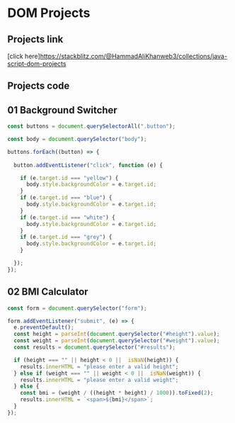 # DOM Projects

## Projects link
[click here]https://stackblitz.com/@HammadAliKhanweb3/collections/java-script-dom-projects

## Projects code

## 01 Background Switcher
```javascript
const buttons = document.querySelectorAll(".button");

const body = document.querySelector("body");

buttons.forEach((button) => {
  
  button.addEventListener("click", function (e) {

    if (e.target.id === "yellow") {
      body.style.backgroundColor = e.target.id;
    }
    if (e.target.id === "blue") {
      body.style.backgroundColor = e.target.id;
    }
    if (e.target.id === "white") {
      body.style.backgroundColor = e.target.id;
    }
    if (e.target.id === "grey") {
      body.style.backgroundColor = e.target.id;
    }

  });
});

```
## 02 BMI Calculator
```javascript
const form = document.querySelector("form");

form.addEventListener("submit", (e) => {
  e.preventDefault();
  const height = parseInt(document.querySelector("#height").value);
  const weight = parseInt(document.querySelector("#weight").value);
  const results = document.querySelector("#results");

  if (height === "" || height < 0 ||  isNaN(height)) {
    results.innerHTML = "please enter a valid height";
  } else if (weight === "" || weight < 0 ||  isNaN(weight)) {
    results.innerHTML = "please enter a valid weight";
  } else {
    const bmi = (weight / ((height * height) / 1000)).toFixed(2);
    results.innerHTML = `<span>${bmi}</span>`;
  }
});
```
